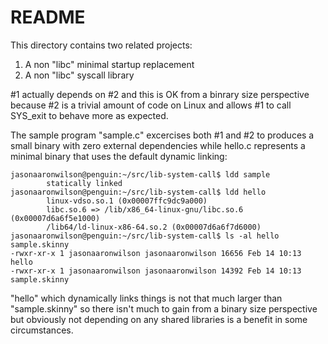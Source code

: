 # README

This directory contains two related projects:

1. A non "libc" minimal startup replacement
2. A non "libc" syscall library

#1 actually depends on #2 and this is OK from a binrary size
perspective because #2 is a trivial amount of code on Linux and allows
#1 to call SYS_exit to behave more as expected.

The sample program "sample.c" excercises both #1 and #2 to produces a
small binary with zero external dependencies while hello.c represents
a minimal binary that uses the default dynamic linking:

    jasonaaronwilson@penguin:~/src/lib-system-call$ ldd sample
            statically linked
    jasonaaronwilson@penguin:~/src/lib-system-call$ ldd hello
            linux-vdso.so.1 (0x00007ffc9dc9a000)
            libc.so.6 => /lib/x86_64-linux-gnu/libc.so.6 (0x00007d6a6f5e1000)
            /lib64/ld-linux-x86-64.so.2 (0x00007d6a6f7d6000)
    jasonaaronwilson@penguin:~/src/lib-system-call$ ls -al hello sample.skinny 
    -rwxr-xr-x 1 jasonaaronwilson jasonaaronwilson 16656 Feb 14 10:13 hello
    -rwxr-xr-x 1 jasonaaronwilson jasonaaronwilson 14392 Feb 14 10:13 sample.skinny

"hello" which dynamically links things is not that much larger than
"sample.skinny" so there isn't much to gain from a binary size
perspective but obviously not depending on any shared libraries is a
benefit in some circumstances.
